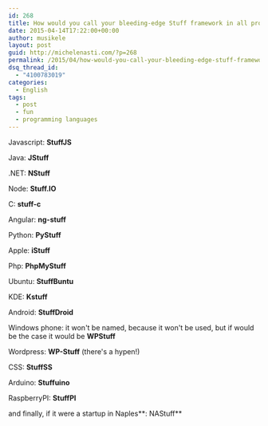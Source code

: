 ```yaml
---
id: 268
title: How would you call your bleeding-edge Stuff framework in all programming languages and platforms?
date: 2015-04-14T17:22:00+00:00
author: musikele
layout: post
guid: http://michelenasti.com/?p=268
permalink: /2015/04/how-would-you-call-your-bleeding-edge-stuff-framework-in-all-programming-languages-and-platforms/
dsq_thread_id:
  - "4100783019"
categories:
  - English
tags:
  - post
  - fun
  - programming languages
---
```

Javascript: **StuffJS**
  
Java: **JStuff**
  
.NET: **NStuff**
  
Node: **Stuff.IO**
  
C: **stuff-c**
  
Angular: **ng-stuff**
  
Python: **PyStuff**
  
Apple: **iStuff**
  
Php: **PhpMyStuff**
  
Ubuntu: **StuffBuntu**
  
KDE: **Kstuff**
  
Android: **StuffDroid**
  
Windows phone: it won't be named, because it won't be used, but if would be the case it would be **WPStuff**
  
Wordpress: **WP-Stuff** (there's a hypen!)
  
CSS: **StuffSS**
  
Arduino: **Stuffuino**
  
RaspberryPI: **StuffPI**

and finally, if it were a startup in Naples**: NAStuff**